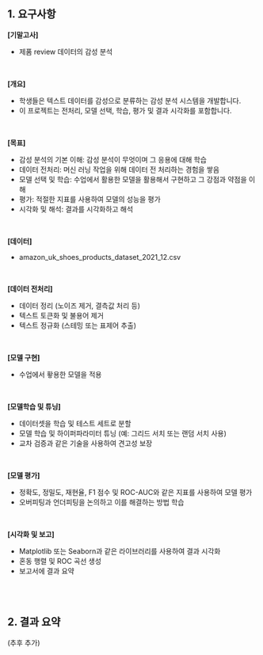 ## 1. 요구사항

**[기말고사]**<br>
- 제품 review 데이터의 감성 분석

<br>

**[개요]**<br>
- 학생들은 텍스트 데이터를 감성으로 분류하는 감성 분석 시스템을 개발합니다.
- 이 프로젝트는 전처리, 모델 선택, 학습, 평가 및 결과 시각화를 포함합니다.<br>

<br>

**[목표]**<br>
- 감성 분석의 기본 이해: 감성 분석이 무엇이며 그 응용에 대해 학습
- 데이터 전처리: 머신 러닝 작업을 위해 데이터 전 처리하는 경험을 쌓음
- 모델 선택 및 학습: 수업에서 활용한 모델을 활용해서 구현하고 그 강점과 약점을 이해
- 평가: 적절한 지표를 사용하여 모델의 성능을 평가
- 시각화 및 해석: 결과를 시각화하고 해석<br>

<br>

**[데이터]**<br>
- amazon_uk_shoes_products_dataset_2021_12.csv

<br>

**[데이터 전처리]**<br>
- 데이터 정리 (노이즈 제거, 결측값 처리 등)
- 텍스트 토큰화 및 불용어 제거
- 텍스트 정규화 (스테밍 또는 표제어 추출)
<br>

**[모델 구현]**<br>
- 수업에서 홯용한 모델을 적용
<br>

**[모델학습 및 튜닝]**<br>
- 데이터셋을 학습 및 테스트 세트로 분할
- 모델 학습 및 하이퍼파라미터 튜닝 (예: 그리드 서치 또는 랜덤 서치 사용)
- 교차 검증과 같은 기술을 사용하여 견고성 보장
<br>

**[모델 평가]**<br>
- 정확도, 정밀도, 재현율, F1 점수 및 ROC-AUC와 같은 지표를 사용하여 모델 평가
- 오버피팅과 언더피팅을 논의하고 이를 해결하는 방법 학습
<br>

**[시각화 및 보고]**<br>
- Matplotlib 또는 Seaborn과 같은 라이브러리를 사용하여 결과 시각화
- 혼동 행렬 및 ROC 곡선 생성
- 보고서에 결과 요약

<br><br>
## 2. 결과 요약

(추후 추가)
